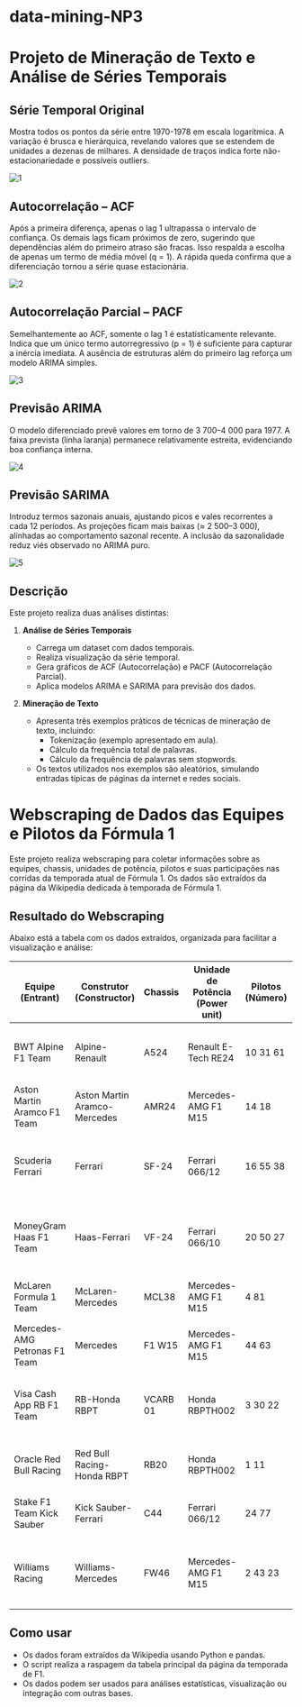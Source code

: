 # data-mining-NP3

# Projeto de Mineração de Texto e Análise de Séries Temporais


## Série Temporal Original

Mostra todos os pontos da série entre 1970-1978 em escala logarítmica.
A variação é brusca e hierárquica, revelando valores que se estendem de unidades a dezenas de milhares.
A densidade de traços indica forte não-estacionariedade e possíveis outliers.

![1](images/Figure_1.png)

## Autocorrelação – ACF 

Após a primeira diferença, apenas o lag 1 ultrapassa o intervalo de confiança.
Os demais lags ficam próximos de zero, sugerindo que dependências além do primeiro atraso são fracas.
Isso respalda a escolha de apenas um termo de média móvel (q = 1).
A rápida queda confirma que a diferenciação tornou a série quase estacionária.

![2](images/partial1.png)

## Autocorrelação Parcial – PACF

Semelhantemente ao ACF, somente o lag 1 é estatisticamente relevante.
Indica que um único termo autorregressivo (p = 1) é suficiente para capturar a inércia imediata.
A ausência de estruturas além do primeiro lag reforça um modelo ARIMA simples.

![3](images/partial2.png)

## Previsão ARIMA

O modelo diferenciado prevê valores em torno de 3 700–4 000 para 1977.
A faixa prevista (linha laranja) permanece relativamente estreita, evidenciando boa confiança interna.

![4](images/arima.png)

## Previsão SARIMA

Introduz termos sazonais anuais, ajustando picos e vales recorrentes a cada 12 períodos.
As projeções ficam mais baixas (≈ 2 500–3 000), alinhadas ao comportamento sazonal recente.
A inclusão da sazonalidade reduz viés observado no ARIMA puro.

![5](images/sarima_prev.png)


## Descrição

Este projeto realiza duas análises distintas:

1. **Análise de Séries Temporais**  
   - Carrega um dataset com dados temporais.  
   - Realiza visualização da série temporal.  
   - Gera gráficos de ACF (Autocorrelação) e PACF (Autocorrelação Parcial).  
   - Aplica modelos ARIMA e SARIMA para previsão dos dados.

2. **Mineração de Texto**  
   - Apresenta três exemplos práticos de técnicas de mineração de texto, incluindo:  
     - Tokenização (exemplo apresentado em aula).  
     - Cálculo da frequência total de palavras.  
     - Cálculo da frequência de palavras sem stopwords.  
   - Os textos utilizados nos exemplos são aleatórios, simulando entradas típicas de páginas da internet e redes sociais.

# Webscraping de Dados das Equipes e Pilotos da Fórmula 1

Este projeto realiza webscraping para coletar informações sobre as equipes, chassis, unidades de potência, pilotos e suas participações nas corridas da temporada atual de Fórmula 1. Os dados são extraídos da página da Wikipedia dedicada à temporada de Fórmula 1.

## Resultado do Webscraping

Abaixo está a tabela com os dados extraídos, organizada para facilitar a visualização e análise:

| Equipe (Entrant)              | Construtor (Constructor)    | Chassis           | Unidade de Potência (Power unit) | Pilotos (Número)        | Nome dos Pilotos                                    | Participação nas Corridas (Rounds)     |
|------------------------------|-----------------------------|-------------------|---------------------------------|------------------------|----------------------------------------------------|---------------------------------------|
| BWT Alpine F1 Team            | Alpine-Renault              | A524              | Renault E-Tech RE24             | 10 31 61               | Pierre Gasly, Esteban Ocon, Jack Doohan            | All 1–23 24                          |
| Aston Martin Aramco F1 Team   | Aston Martin Aramco-Mercedes| AMR24             | Mercedes-AMG F1 M15             | 14 18                  | Fernando Alonso, Lance Stroll                       | All All                             |
| Scuderia Ferrari             | Ferrari                     | SF-24              | Ferrari 066/12                 | 16 55 38               | Charles Leclerc, Carlos Sainz Jr., Oliver Bearman  | All All, 2                         |
| MoneyGram Haas F1 Team       | Haas-Ferrari                | VF-24              | Ferrari 066/10                 | 20 50 27               | Kevin Magnussen, Oliver Bearman, Nico Hülkenberg   | 1–16, 18–24, 17, 21 All             |
| McLaren Formula 1 Team       | McLaren-Mercedes            | MCL38              | Mercedes-AMG F1 M15             | 4 81                   | Lando Norris, Oscar Piastri                         | All All                             |
| Mercedes-AMG Petronas F1 Team| Mercedes                    | F1 W15             | Mercedes-AMG F1 M15             | 44 63                  | Lewis Hamilton, George Russell                      | All All                             |
| Visa Cash App RB F1 Team     | RB-Honda RBPT               | VCARB 01           | Honda RBPTH002                 | 3 30 22                | Daniel Ricciardo, Liam Lawson, Yuki Tsunoda        | 1–18, 19–24 All                    |
| Oracle Red Bull Racing       | Red Bull Racing-Honda RBPT  | RB20               | Honda RBPTH002                 | 1 11                   | Max Verstappen, Sergio Pérez                        | All All                             |
| Stake F1 Team Kick Sauber    | Kick Sauber-Ferrari         | C44                | Ferrari 066/12                 | 24 77                  | Zhou Guanyu, Valtteri Bottas                        | All All                             |
| Williams Racing              | Williams-Mercedes           | FW46                | Mercedes-AMG F1 M15             | 2 43 23                | Logan Sargeant, Franco Colapinto, Alexander Albon  | 1–15, 16–24 All                    |

## Como usar

- Os dados foram extraídos da Wikipedia usando Python e pandas.
- O script realiza a raspagem da tabela principal da página da temporada de F1.
- Os dados podem ser usados para análises estatísticas, visualização ou integração com outras bases.

